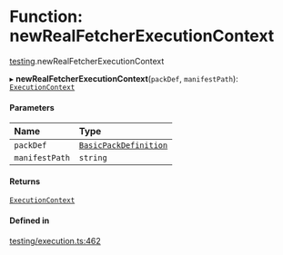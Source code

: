 # Function: newRealFetcherExecutionContext

[testing](../modules/testing.md).newRealFetcherExecutionContext

▸ **newRealFetcherExecutionContext**(`packDef`, `manifestPath`): [`ExecutionContext`](../interfaces/core.ExecutionContext.md)

#### Parameters

| Name | Type |
| :------ | :------ |
| `packDef` | [`BasicPackDefinition`](../types/core.BasicPackDefinition.md) |
| `manifestPath` | `string` |

#### Returns

[`ExecutionContext`](../interfaces/core.ExecutionContext.md)

#### Defined in

[testing/execution.ts:462](https://github.com/coda/packs-sdk/blob/main/testing/execution.ts#L462)
